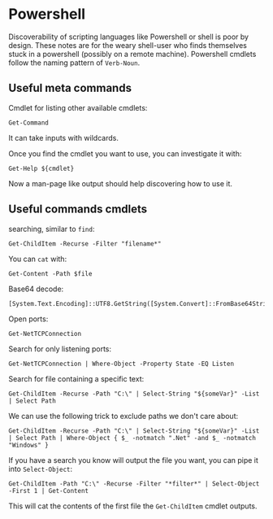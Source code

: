 # Powershell

Discoverability of scripting languages like Powershell or shell is poor by design.
These notes are for the weary shell-user who finds themselves stuck in a powershell (possibly on a remote machine).
Powershell cmdlets follow the naming pattern of `Verb-Noun`.

## Useful meta commands

Cmdlet for listing other available cmdlets:
```
Get-Command
```

It can take inputs with wildcards.

Once you find the cmdlet you want to use, you can investigate it with:

```
Get-Help ${cmdlet}
```

Now a man-page like output should help discovering how to use it.

## Useful commands cmdlets

searching, similar to `find`:
```
Get-ChildItem -Recurse -Filter "filename*"
```

You can `cat` with:

`Get-Content -Path $file`


Base64 decode:

```
[System.Text.Encoding]::UTF8.GetString([System.Convert]::FromBase64String($exampleVar))
```

Open ports:

```
Get-NetTCPConnection
```

Search for only listening ports:
```
Get-NetTCPConnection | Where-Object -Property State -EQ Listen
```

Search for file containing a specific text:

```
Get-ChildItem -Recurse -Path "C:\" | Select-String "${someVar}" -List | Select Path
```

We can use the following trick to exclude paths we don't care about:
```
Get-ChildItem -Recurse -Path "C:\" | Select-String "${someVar}" -List | Select Path | Where-Object { $_ -notmatch ".Net" -and $_ -notmatch "Windows" }
```


If you have a search you know will output the file you want, you can pipe it into `Select-Object`:

```
Get-ChildItem -Path "C:\" -Recurse -Filter "*filter*" | Select-Object -First 1 | Get-Content
```

This will cat the contents of the first file the `Get-ChildItem` cmdlet outputs.


